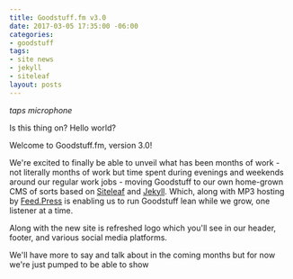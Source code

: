 ```yaml
---
title: Goodstuff.fm v3.0
date: 2017-03-05 17:35:00 -06:00
categories:
- goodstuff
tags:
- site news
- jekyll
- siteleaf
layout: posts
---
```


*taps microphone*

Is this thing on? Hello world?

Welcome to Goodstuff.fm, version 3.0!

We're excited to finally be able to unveil what has been months of work - not literally months of work but time spent during evenings and weekends around our regular work jobs - moving Goodstuff to our own home-grown CMS of sorts based on [Siteleaf](https://www.siteleaf.com) and [Jekyll](http://jekyllrb.com). Which, along with MP3 hosting by [Feed.Press](https://feed.press) is enabling us to run Goodstuff lean while we grow, one listener at a time.

Along with the new site is refreshed logo which you'll see in our header, footer, and various social media platforms.

We'll have more to say and talk about in the coming months but for now we're just pumped to be able to show 

 
